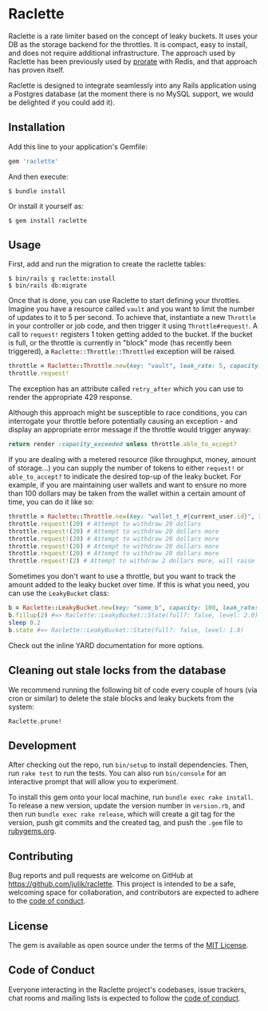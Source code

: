 # Raclette

Raclette is a rate limiter based on the concept of leaky buckets. It uses your DB as the storage backend for the throttles. It is compact, easy to install, and does not require additional infrastructure. The approach used by Raclette has been previously used by [prorate](https://github.com/WeTransfer/prorate) with Redis, and that approach has proven itself.

Raclette is designed to integrate seamlessly into any Rails application using a Postgres database (at the moment there is no MySQL support, we would be delighted if you could add it).

## Installation

Add this line to your application's Gemfile:

```ruby
gem 'raclette'
```

And then execute:

    $ bundle install

Or install it yourself as:

    $ gem install raclette

## Usage

First, add and run the migration to create the raclette tables:

    $ bin/rails g raclette:install
    $ bin/rails db:migrate

Once that is done, you can use Raclette to start defining your throttles. Imagine you have a resource called `vault` and you want to limit the number of updates to it to 5 per second. To achieve that, instantiate a new `Throttle` in your controller or job code, and then trigger it using `Throttle#request!`. A call to `request!` registers 1 token getting added to the bucket. If the bucket is full, or the throttle is currently in "block" mode (has recently been triggered), a `Raclette::Throttle::Throttled` exception will be raised.

```ruby
throttle = Raclette::Throttle.new(key: "vault", leak_rate: 5, capacity: 5)
throttle.request!
```

The exception has an attribute called `retry_after` which you can use to render the appropriate 429 response.

Although this approach might be susceptible to race conditions, you can interrogate your throttle before potentially causing an exception - and display an appropriate error message if the throttle would trigger anyway:

```ruby
return render :capacity_exceeded unless throttle.able_to_accept?
```

If you are dealing with a metered resource (like throughput, money, amount of storage...) you can supply the number of tokens to either `request!` or `able_to_accept?` to indicate the desired top-up of the leaky bucket. For example, if you are maintaining user wallets and want to ensure no more than 100 dollars may be taken from the wallet within a certain amount of time, you can do it like so:

```ruby
throttle = Raclette::Throttle.new(key: "wallet_t_#{current_user.id}", leak_rate: 100 / 60.0 / 60.0, capacity: 100, block_for: 60*60*3)
throttle.request!(20) # Attempt to withdraw 20 dollars
throttle.request!(20) # Attempt to withdraw 20 dollars more
throttle.request!(20) # Attempt to withdraw 20 dollars more
throttle.request!(20) # Attempt to withdraw 20 dollars more
throttle.request!(20) # Attempt to withdraw 20 dollars more
throttle.request!(2) # Attempt to withdraw 2 dollars more, will raise `Throttled` and block withdrawals for 3 hours
```

Sometimes you don't want to use a throttle, but you want to track the amount added to the leaky bucket over time. If this is what you need, you can use the `LeakyBucket` class:

```ruby
b = Raclette::LeakyBucket.new(key: "some_b", capacity: 100, leak_rate: 5)
b.fillup(2) #=> Raclette::LeakyBucket::State(full?: false, level: 2.0)
sleep 0.2
b.state #=> Raclette::LeakyBucket::State(full?: false, level: 1.8)
```

Check out the inline YARD documentation for more options.

## Cleaning out stale locks from the database

We recommend running the following bit of code every couple of hours (via cron or similar) to delete the stale blocks and leaky buckets from the system:

    Raclette.prune!

## Development

After checking out the repo, run `bin/setup` to install dependencies. Then, run `rake test` to run the tests. You can also run `bin/console` for an interactive prompt that will allow you to experiment.

To install this gem onto your local machine, run `bundle exec rake install`. To release a new version, update the version number in `version.rb`, and then run `bundle exec rake release`, which will create a git tag for the version, push git commits and the created tag, and push the `.gem` file to [rubygems.org](https://rubygems.org).

## Contributing

Bug reports and pull requests are welcome on GitHub at https://github.com/julik/raclette. This project is intended to be a safe, welcoming space for collaboration, and contributors are expected to adhere to the [code of conduct](https://github.com/julik/raclette/blob/main/CODE_OF_CONDUCT.md).

## License

The gem is available as open source under the terms of the [MIT License](https://opensource.org/licenses/MIT).

## Code of Conduct

Everyone interacting in the Raclette project's codebases, issue trackers, chat rooms and mailing lists is expected to follow the [code of conduct](https://github.com/julik/raclette/blob/main/CODE_OF_CONDUCT.md).
